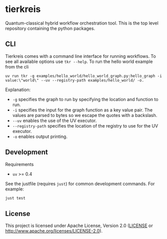 # tierkreis

Quantum-classical hybrid workflow orchestration tool.
This is the top level repository containing the python packages.

## CLI

Tierkreis comes with a command line interface for running workflows.
To see all available options use `tkr --help`.
To run the hello world example from the cli
```
uv run tkr -g examples/hello_world/hello_world_graph.py:hello_graph -i value:\"world\" --uv --registry-path examples/hello_world/ -o.
```
Explanation:
* `-g` specifies the graph to run by specifying the location and function to run.
* `-i` specifies the input for the graph function as a key value pair. The values are parsed to bytes so we escape the quotes with a backslash.
* `--uv` enables the use of the UV executor.
* `--registry-path` specifies the location of the registry to use for the UV executor.
* `-o` enables output printing.



## Development
Requirements
- `uv` >= 0.4


See the justfile (requires `just`) for common development commands. For example:

```sh
just test
```

## License

This project is licensed under Apache License, Version 2.0 ([LICENSE][] or http://www.apache.org/licenses/LICENSE-2.0).


  [LICENSE]: https://github.com/CQCL/tierkreis/blob/main/LICENCE
